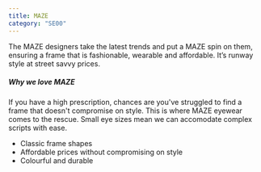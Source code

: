 ```yaml
---
title: MAZE
category: "SE00"
---
```


<div class="employee-heading">
The MAZE designers take the latest trends and put a MAZE spin on them, ensuring a frame that is fashionable, wearable and affordable. It’s runway style at street savvy prices.
</div>

##### Why we love MAZE

If you have a high prescription, chances are you've struggled to find a frame that doesn't compromise on style. This is where MAZE eyewear comes to the rescue. Small eye sizes mean we can accomodate complex scripts with ease.

- Classic frame shapes
- Affordable prices without compromising on style
- Colourful and durable
